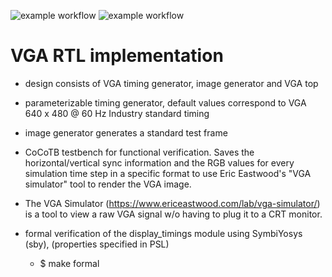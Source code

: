 ![example workflow](https://github.com/npatsiatzis/vga/actions/workflows/regression.yml/badge.svg)
![example workflow](https://github.com/npatsiatzis/vga/actions/workflows/formal.yml/badge.svg)

# VGA RTL implementation

- design consists of VGA timing generator, image generator and VGA top
- parameterizable timing generator, default values correspond to VGA 640 x 480 @ 60 Hz Industry standard timing
- image generator generates a standard test frame
- CoCoTB testbench for functional verification. Saves the horizontal/vertical sync information and the RGB values for every simulation time step in a specific format to use Eric Eastwood's "VGA simulator" tool to render the VGA image.
- The VGA Simulator (https://www.ericeastwood.com/lab/vga-simulator/) is a tool to view a raw VGA signal w/o having to plug it to a CRT monitor.

- formal verification of the display_timings module using SymbiYosys (sby), (properties specified in PSL)
    - $ make formal
